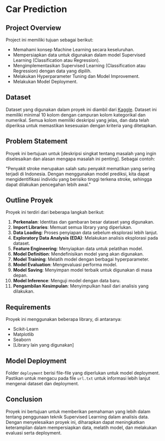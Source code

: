 # Car Prediction
## Project Overview

Project ini memiliki tujuan sebagai berikut:

- Memahami konsep Machine Learning secara keseluruhan.
- Mempersiapkan data untuk digunakan dalam model Supervised Learning (Classification atau Regression).
- Mengimplementasikan Supervised Learning (Classification atau Regression) dengan data yang dipilih.
- Melakukan Hyperparameter Tuning dan Model Improvement.
- Melakukan Model Deployment.

## Dataset

Dataset yang digunakan dalam proyek ini diambil dari [Kaggle](https://www.kaggle.com/). Dataset ini memiliki minimal 10 kolom dengan campuran kolom kategorikal dan numerikal. Semua kolom memiliki deskripsi yang jelas, dan data telah diperiksa untuk memastikan kesesuaian dengan kriteria yang ditetapkan.

## Problem Statement

Proyek ini bertujuan untuk [deskripsi singkat tentang masalah yang ingin diselesaikan dan alasan mengapa masalah ini penting]. Sebagai contoh:

"Penyakit stroke merupakan salah satu penyakit mematikan yang sering terjadi di Indonesia. Dengan menggunakan model prediksi, kita dapat mengidentifikasi individu yang berisiko tinggi terkena stroke, sehingga dapat dilakukan pencegahan lebih awal."

## Outline Proyek

Proyek ini terdiri dari beberapa langkah berikut:

1. **Perkenalan**: Identitas dan gambaran besar dataset yang digunakan.
2. **Import Libraries**: Memuat semua library yang diperlukan.
3. **Data Loading**: Proses penyiapan data sebelum eksplorasi lebih lanjut.
4. **Exploratory Data Analysis (EDA)**: Melakukan analisis eksplorasi pada dataset.
5. **Feature Engineering**: Menyiapkan data untuk pelatihan model.
6. **Model Definition**: Mendefinisikan model yang akan digunakan.
7. **Model Training**: Melatih model dengan berbagai hyperparameter.
8. **Model Evaluation**: Mengevaluasi performa model.
9. **Model Saving**: Menyimpan model terbaik untuk digunakan di masa depan.
10. **Model Inference**: Menguji model dengan data baru.
11. **Pengambilan Kesimpulan**: Menyimpulkan hasil dari analisis yang dilakukan.

## Requirements

Proyek ini menggunakan beberapa library, di antaranya:

- Scikit-Learn
- Matplotlib
- Seaborn
- [Library lain yang digunakan]

## Model Deployment

Folder `deployment` berisi file-file yang diperlukan untuk model deployment. Pastikan untuk mengacu pada file `url.txt` untuk informasi lebih lanjut mengenai dataset dan deployment.

## Conclusion

Proyek ini bertujuan untuk memberikan pemahaman yang lebih dalam tentang penggunaan teknik Supervised Learning dalam analisis data. Dengan menyelesaikan proyek ini, diharapkan dapat meningkatkan keterampilan dalam mempersiapkan data, melatih model, dan melakukan evaluasi serta deployment.
